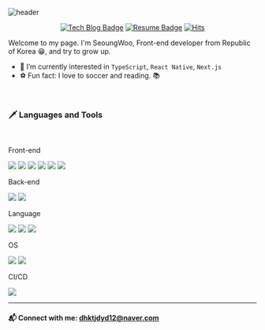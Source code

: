 ![header](https://capsule-render.vercel.app/api?type=waving&color=gradient&height=200&section=header&text=안녕하세요&fontSize=90)

<div align=center>

[![Tech Blog Badge](https://img.shields.io/badge/Blog-EF7121?style=flat-squar&logo=devdotto&logoColor=white)](https://berenickt.github.io/) [![Resume Badge](https://img.shields.io/badge/Resume-000000?style=flat-square&logo=notion&logoColor=white)](https://berenikct99.notion.site/berenikct99/53a75c7f23d44dd58b38dc72c39f0019) [![Hits](https://hits.seeyoufarm.com/api/count/incr/badge.svg?url=https%3A%2F%2Fgithub.com%2Fberenickt&count_bg=%23000000&title_bg=%23000000&icon=github.svg&icon_color=%23FFFFFF&title=hits&edge_flat=false)](https://hits.seeyoufarm.com) 

</div>

Welcome to my page. I'm SeoungWoo, Front-end developer from Republic of Korea 😁, and try to grow up.
* 🌱 I’m currently interested in `TypeScript`, `React Native`, `Next.js`
* ⚽ Fun fact: I love to soccer and reading. 📚

<br />

### 🗡️ Languages and Tools
<br />

Front-end

<img src="https://img.shields.io/badge/HTML5-E34F26?style=flat-square&logo=html5&logoColor=white"/> </t>
<img src="https://img.shields.io/badge/CSS3-1572B6?style=flat-square&logo=css3&logoColor=white"/>
<img src="https://img.shields.io/badge/JavaScript-F7DF1E?style=flat-square&logo=javascript&logoColor=black"/> 
<img src="https://img.shields.io/badge/Sass-CC6699?style=flat-square&logo=sass&logoColor=white"/> 
<img src="https://img.shields.io/badge/React-20232A?style=flat-square&logo=react&logoColor=61DAFB"/>
<img src="https://img.shields.io/badge/TypeScript-007ACC?style=flat-square&logo=typescript&logoColor=white"/> 

Back-end

<img src="https://img.shields.io/badge/Node.js-43853D?style=flat-square&logo=node.js&logoColor=white"/> </t>
<img src="https://img.shields.io/badge/Oracle-F80000?style=flat-square&logo=oracle&logoColor=black"/>

Language

<img src="https://img.shields.io/badge/C-00599C?style=flat-square&logo=c&logoColor=white"/> </t>
<img src="https://img.shields.io/badge/Java-ED8B00?style=flat-square&logo=java&logoColor=white"/>
<img src="https://img.shields.io/badge/Python-14354C?style=flat-square&logo=python&logoColor=white"/>

OS

<img src="https://img.shields.io/badge/Windows-0078D6?style=flat-square&logo=windows&logoColor=white"/> </t>
<img src="https://img.shields.io/badge/Ubuntu-E95420?style=flat-square&logo=ubuntu&logoColor=white"/>


CI/CD

<img src="https://img.shields.io/badge/GIT-E44C30?style=flat-square&logo=git&logoColor=white"/> </t>

---
#### 📬  Connect with me: dhktjdyd12@naver.com
